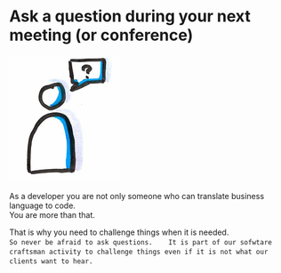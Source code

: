 # Ask a question during your next meeting (or conference)
![Ask a question](images/meeting-question.png)  

As a developer you are not only someone who can translate business language to code.  
You are more than that.  

That is why you need to challenge things when it is needed.  
`So never be afraid to ask questions.   
It is part of our sofwtare craftsman activity to challenge things even if it is not what our clients want to hear.`
